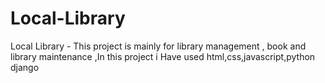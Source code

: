 # Local-Library
Local Library - This project is mainly for library management , book  and library maintenance ,In this project i Have used html,css,javascript,python django 
